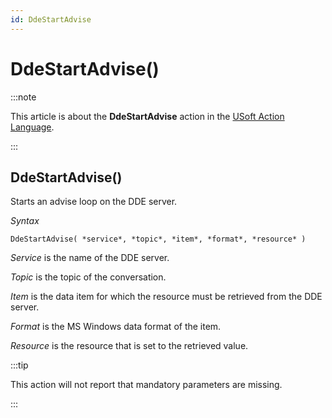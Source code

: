 ```yaml
---
id: DdeStartAdvise
---
```


# DdeStartAdvise()




:::note

This article is about the **DdeStartAdvise** action in the [USoft Action Language](/docs/Task_flow/Action_Language_reference/USoft_Action_Language.md).

:::

## **DdeStartAdvise()**

Starts an advise loop on the DDE server.

*Syntax*

```
DdeStartAdvise( *service*, *topic*, *item*, *format*, *resource* )
```

*Service* is the name of the DDE server.

*Topic* is the topic of the conversation.

*Item* is the data item for which the resource must be retrieved from the DDE server.

*Format* is the MS Windows data format of the item.

*Resource* is the resource that is set to the retrieved value.


:::tip

This action will not report that mandatory parameters are missing.

:::
